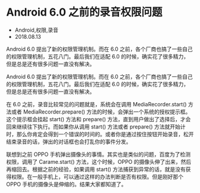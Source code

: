 # Android 6.0 之前的录音权限问题
- Android,权限,录音
- 2018.08.13

Android 6.0 提出了新的权限管理机制。而在 6.0 之前，各个厂商也搞了一些自己的权限管理机制，五花八门。最后我们在适配 6.0 的时候，确实花了很多精力，但是总是还有很多问题一直没有解决。

Android 6.0 提出了新的权限管理机制。而在 6.0 之前，各个厂商也搞了一些自己的权限管理机制，五花八门。最后我们在适配 6.0 的时候，确实花了很多精力，但是总是还有很多问题一直没有解决。

在 6.0 之前，录音比较常见的问题就是，系统会在调用 MediaRecorder.start() 方法或者 MediaRecorder.prepare() 方法的时候，会弹出一个系统的授权提示框。这个提示框会挂起 start() 方法和 prepare() 方法，直到用户做出了选择后，才会回来继续往下执行。而如果你从调用 start() 方法或者 prepare() 方法就开始计时，那么你肯定会得到一个错误的时间的。或者你是通过按住按钮开始录音，松开结束录音的话，弹出的对话框也会打乱你的事件分发。

联想到之前 OPPO 手机弹出摄像头的事情。其实也是类似的问题，百度为了检测权限，调用了 Carame.start() 方法，这个时候，OPPO 的摄像头伸了出来，然后再缩回去。根据之前的经验，如果调用 start() 方法捕获到异常的话，就是没有获得权限。在一般手机上，可以通过这样的办法判断是否有权限。但是刚好那个 OPPO 手机的摄像头是伸缩的。结果大家都知道了。
